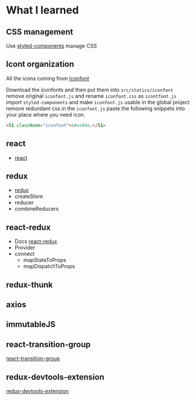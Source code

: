 # What I learned

## CSS management

Use [styled-components](https://www.styled-components.com/) manage CSS

## Icont organization

All the icons coming from [Iconfont](https://www.iconfont.cn/)

Download the iconfonts and then put them into `src/statics/iconfont`
remove original `iconfont.js` and rename `iconfont.css` as `icontfont.js`
import `styled-components` and make `iconfont.js` usable in the global project
remove redundant css in the `iconfont.js`
paste the following snippets into your place where you need icon.

```html
<li className="iconfont">&#xe60e;</li>
```

## react

- [react](https://reactjs.org/)

## redux

- [redux](https://redux.js.org/)
- createStore
- reducer
- combineReducers

## react-redux

- Docs [react-redux](https://react-redux.js.org/)
- Provider
- connect
  - mapStateToProps
  - mapDispatchToProps

## redux-thunk

## axios

## immutableJS

## react-transition-group

[react-transition-group](https://reactcommunity.org/react-transition-group/)

## redux-devtools-extension

[redux-devtools-extension](https://github.com/zalmoxisus/redux-devtools-extension)
